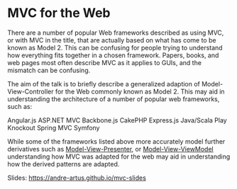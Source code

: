 # MVC for the Web

There are a number of popular Web frameworks described as using MVC, or with MVC in the title, that are actually based on what has come to be known as Model 2. This can be confusing for people trying to understand how everything fits together in a chosen framework. Papers, books, and web pages most often describe MVC as it applies to GUIs, and the mismatch can be confusing.

The aim of the talk is to briefly describe a generalized adaption of Model-View-Controller for the Web commonly known as Model 2. This may aid in understanding the architecture of a number of popular web frameworks, such as:

Angular.js
ASP.NET MVC
Backbone.js
CakePHP
Express.js
Java/Scala Play
Knockout
Spring MVC
Symfony

While some of the frameworks listed above more accurately model further derivatives such as [Model-View-Presenter][], or [Model-View-ViewModel][] understanding how MVC was adapted for the web may aid in understanding how the derived patterns are adapted.

[Model-View-Presenter]: http://en.wikipedia.org/wiki/Model%E2%80%93view%E2%80%93presenter
[Model-View-ViewModel]: http://en.wikipedia.org/wiki/Model_View_ViewModel


Slides: https://andre-artus.github.io/mvc-slides
